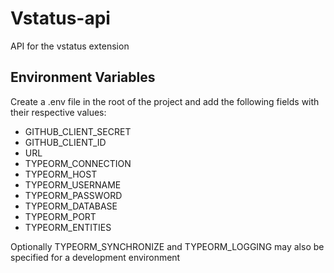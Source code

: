 # Vstatus-api

API for the vstatus extension

## Environment Variables

Create a .env file in the root of the project and add the following fields with their respective values:

- GITHUB_CLIENT_SECRET
- GITHUB_CLIENT_ID
- URL
- TYPEORM_CONNECTION
- TYPEORM_HOST
- TYPEORM_USERNAME
- TYPEORM_PASSWORD
- TYPEORM_DATABASE
- TYPEORM_PORT
- TYPEORM_ENTITIES

Optionally TYPEORM_SYNCHRONIZE and TYPEORM_LOGGING may also be specified for a development environment